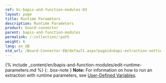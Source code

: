 ```yaml
---
ref: bc-bapis-and-function-modules-03
layout: page
title: Runtime Parameters
description: Runtime Parameters
product: board-connector
parent: bapis-and-function-modules
permalink: /:collection/:path
weight: 6
lang: en_GB
old_url: /Board-Connector-EN/default.aspx?pageid=bapi-extraction-settings
---
```



{% include _content/en/bapis-and-function-modules/edit-runtime-parameters.md %}
{: .box-note }
**Note:** For information on how to run an extraction with runtime parameters, see [User-Defined Variables](../advanced-techniques/user-defined-variables).